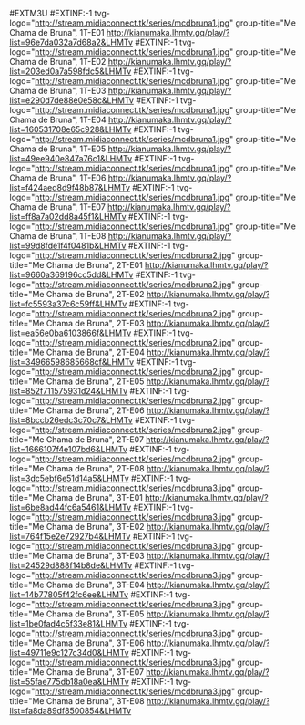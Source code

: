 #EXTM3U
#EXTINF:-1 tvg-logo="http://stream.midiaconnect.tk/series/mcdbruna1.jpg" group-title="Me Chama de Bruna", 1T-E01
http://kianumaka.lhmtv.gq/play/?list=96e7da032a7d68a2&LHMTv
#EXTINF:-1 tvg-logo="http://stream.midiaconnect.tk/series/mcdbruna1.jpg" group-title="Me Chama de Bruna", 1T-E02
http://kianumaka.lhmtv.gq/play/?list=203ed0a7a598fdc5&LHMTv
#EXTINF:-1 tvg-logo="http://stream.midiaconnect.tk/series/mcdbruna1.jpg" group-title="Me Chama de Bruna", 1T-E03
http://kianumaka.lhmtv.gq/play/?list=e290d7de88e0e58c&LHMTv
#EXTINF:-1 tvg-logo="http://stream.midiaconnect.tk/series/mcdbruna1.jpg" group-title="Me Chama de Bruna", 1T-E04
http://kianumaka.lhmtv.gq/play/?list=160531708e65c928&LHMTv
#EXTINF:-1 tvg-logo="http://stream.midiaconnect.tk/series/mcdbruna1.jpg" group-title="Me Chama de Bruna", 1T-E05
http://kianumaka.lhmtv.gq/play/?list=49ee940e847a76c1&LHMTv
#EXTINF:-1 tvg-logo="http://stream.midiaconnect.tk/series/mcdbruna1.jpg" group-title="Me Chama de Bruna", 1T-E06
http://kianumaka.lhmtv.gq/play/?list=f424aed8d9f48b87&LHMTv
#EXTINF:-1 tvg-logo="http://stream.midiaconnect.tk/series/mcdbruna1.jpg" group-title="Me Chama de Bruna", 1T-E07
http://kianumaka.lhmtv.gq/play/?list=ff8a7a02dd8a45f1&LHMTv
#EXTINF:-1 tvg-logo="http://stream.midiaconnect.tk/series/mcdbruna1.jpg" group-title="Me Chama de Bruna", 1T-E08
http://kianumaka.lhmtv.gq/play/?list=99d8fde1f4f0481b&LHMTv
#EXTINF:-1 tvg-logo="http://stream.midiaconnect.tk/series/mcdbruna2.jpg" group-title="Me Chama de Bruna", 2T-E01
http://kianumaka.lhmtv.gq/play/?list=9660a369196cc5dd&LHMTv
#EXTINF:-1 tvg-logo="http://stream.midiaconnect.tk/series/mcdbruna2.jpg" group-title="Me Chama de Bruna", 2T-E02
http://kianumaka.lhmtv.gq/play/?list=fc5593a37c6c59ff&LHMTv
#EXTINF:-1 tvg-logo="http://stream.midiaconnect.tk/series/mcdbruna2.jpg" group-title="Me Chama de Bruna", 2T-E03
http://kianumaka.lhmtv.gq/play/?list=ea56e0ba6103866f&LHMTv
#EXTINF:-1 tvg-logo="http://stream.midiaconnect.tk/series/mcdbruna2.jpg" group-title="Me Chama de Bruna", 2T-E04
http://kianumaka.lhmtv.gq/play/?list=34966598685668cf&LHMTv
#EXTINF:-1 tvg-logo="http://stream.midiaconnect.tk/series/mcdbruna2.jpg" group-title="Me Chama de Bruna", 2T-E05
http://kianumaka.lhmtv.gq/play/?list=852f711575931d24&LHMTv
#EXTINF:-1 tvg-logo="http://stream.midiaconnect.tk/series/mcdbruna2.jpg" group-title="Me Chama de Bruna", 2T-E06
http://kianumaka.lhmtv.gq/play/?list=8bccb26edc3c70c7&LHMTv
#EXTINF:-1 tvg-logo="http://stream.midiaconnect.tk/series/mcdbruna2.jpg" group-title="Me Chama de Bruna", 2T-E07
http://kianumaka.lhmtv.gq/play/?list=1666107f4e107bd6&LHMTv
#EXTINF:-1 tvg-logo="http://stream.midiaconnect.tk/series/mcdbruna2.jpg" group-title="Me Chama de Bruna", 2T-E08
http://kianumaka.lhmtv.gq/play/?list=3dc5ebf6e51d14a5&LHMTv
#EXTINF:-1 tvg-logo="http://stream.midiaconnect.tk/series/mcdbruna3.jpg" group-title="Me Chama de Bruna", 3T-E01
http://kianumaka.lhmtv.gq/play/?list=6be8ad44fc6a5461&LHMTv
#EXTINF:-1 tvg-logo="http://stream.midiaconnect.tk/series/mcdbruna3.jpg" group-title="Me Chama de Bruna", 3T-E02
http://kianumaka.lhmtv.gq/play/?list=764f15e2e72927b4&LHMTv
#EXTINF:-1 tvg-logo="http://stream.midiaconnect.tk/series/mcdbruna3.jpg" group-title="Me Chama de Bruna", 3T-E03
http://kianumaka.lhmtv.gq/play/?list=24529d888f14b8de&LHMTv
#EXTINF:-1 tvg-logo="http://stream.midiaconnect.tk/series/mcdbruna3.jpg" group-title="Me Chama de Bruna", 3T-E04
http://kianumaka.lhmtv.gq/play/?list=14b77805f42fc6ee&LHMTv
#EXTINF:-1 tvg-logo="http://stream.midiaconnect.tk/series/mcdbruna3.jpg" group-title="Me Chama de Bruna", 3T-E05
http://kianumaka.lhmtv.gq/play/?list=1be0fad4c5f33e81&LHMTv
#EXTINF:-1 tvg-logo="http://stream.midiaconnect.tk/series/mcdbruna3.jpg" group-title="Me Chama de Bruna", 3T-E06
http://kianumaka.lhmtv.gq/play/?list=49711e9c127c34d0&LHMTv
#EXTINF:-1 tvg-logo="http://stream.midiaconnect.tk/series/mcdbruna3.jpg" group-title="Me Chama de Bruna", 3T-E07
http://kianumaka.lhmtv.gq/play/?list=55fae775db18a0ea&LHMTv
#EXTINF:-1 tvg-logo="http://stream.midiaconnect.tk/series/mcdbruna3.jpg" group-title="Me Chama de Bruna", 3T-E08
http://kianumaka.lhmtv.gq/play/?list=fa8da89df8500854&LHMTv
